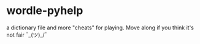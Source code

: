 # wordle-pyhelp

a dictionary file and more "cheats" for playing. Move along if you think it's not fair ¯\_(ツ)_/¯
